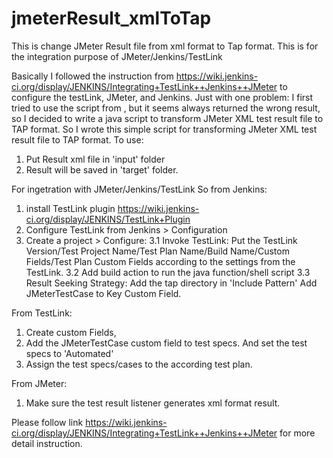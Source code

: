 # jmeterResult_xmlToTap
This is change JMeter Result file from xml format to Tap format. This is for the integration purpose of JMeter/Jenkins/TestLink

Basically I followed the instruction from https://wiki.jenkins-ci.org/display/JENKINS/Integrating+TestLink++Jenkins++JMeter to configure the testLink, JMeter, and Jenkins. Just with one problem: 
I first tried to use the script from , but it seems always returned the wrong result, so I decided to write a java script to transform JMeter XML test result file to TAP format. So I wrote this simple script for transforming JMeter XML test result file to TAP format. 
To use:
1. Put Result xml file in 'input' folder
2. Result will be saved in 'target' folder.

For ingetration with JMeter/Jenkins/TestLink
So from Jenkins:
1. install TestLink plugin
https://wiki.jenkins-ci.org/display/JENKINS/TestLink+Plugin
2. Configure TestLink from Jenkins > Configuration
3. Create a project > Configure:
3.1 Invoke TestLink:
Put the TestLink Version/Test Project Name/Test Plan Name/Build Name/Custom Fields/Test Plan Custom Fields according to the settings from the TestLink.
3.2 Add build action to run the java function/shell script
3.3 Result Seeking Strategy:
Add the tap directory in 'Include Pattern'
Add JMeterTestCase to Key Custom Field.

From TestLink:
1. Create custom Fields,
2. Add the JMeterTestCase custom field to test specs. And set the test specs to 'Automated'
3. Assign the test specs/cases to the according test plan.

From JMeter:
1. Make sure the test result listener generates xml format result.

Please follow link https://wiki.jenkins-ci.org/display/JENKINS/Integrating+TestLink++Jenkins++JMeter for more detail instruction.


